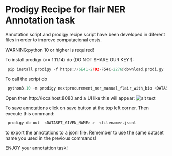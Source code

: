 # Prodigy Recipe for flair NER Annotation task

Annotation script and prodigy recipe script have been developed in diferent files in order to improve computacional costs.


WARNING:python 10 or higher is required!


To install prodigy (>= 1.11.14) do (DO NOT SHARE OUR KEY!):
```python
 pip install prodigy -f https://6E41-2FD2-F54C-2276@download.prodi.gy 
```





To call the script do 




```python
 python3.10 -m prodigy nextprocurement_ner_manual_flair_with_bio <DATASET_GIVEN_NAME> <ANNOTATIONS_FILE>.jsonl -F nextprocurement_ner_manual_flair.py --label ORG,MISC,SINGLE_COMPANY
 ```


Open then http://localhost:8080 and a UI like this will appear:
![alt text](https://github.com/langtech-bsc/NextProcurement_Complete_Pipeline/blob/main/annotation/prodigy/recipes/.img/prodigy_examples.png "Annotation example")



To save annotations click on save button at the top left corner. Then execute this command:
```python
 prodigy db-out  <DATASET_GIVEN_NAME> >  <filename>.jsonl
```

to export the annotations to a jsonl file. Remember to use the same dataset name you used in the previous commands!



ENJOY your annotattion task!
